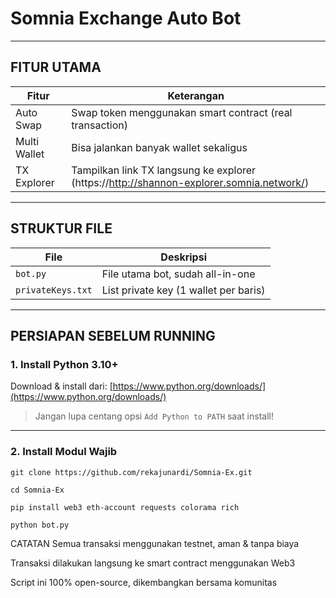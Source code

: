 # Somnia Exchange Auto Bot
---

## FITUR UTAMA

| Fitur              | Keterangan                                                                               |
|--------------------|------------------------------------------------------------------------------------------|
| Auto Swap          | Swap token menggunakan smart contract (real transaction)                                 |
| Multi Wallet       | Bisa jalankan banyak wallet sekaligus                                                    |
| TX Explorer          | Tampilkan link TX langsung ke explorer (https://http://shannon-explorer.somnia.network/) |

---

## STRUKTUR FILE

| File              | Deskripsi                                                               |
|-------------------|-------------------------------------------------------------------------|
| `bot.py`          | File utama bot, sudah all-in-one                                        |
| `privateKeys.txt` | List private key (1 wallet per baris)                                   |

---

## PERSIAPAN SEBELUM RUNNING

### 1. Install Python 3.10+
Download & install dari: [https://www.python.org/downloads/](https://www.python.org/downloads/)

> Jangan lupa centang opsi `Add Python to PATH` saat install!

---

### 2. Install Modul Wajib

```
git clone https://github.com/rekajunardi/Somnia-Ex.git
```
```
cd Somnia-Ex
```
```
pip install web3 eth-account requests colorama rich
```
```
python bot.py
```

CATATAN
Semua transaksi menggunakan testnet, aman & tanpa biaya

Transaksi dilakukan langsung ke smart contract menggunakan Web3 

Script ini 100% open-source, dikembangkan bersama komunitas
